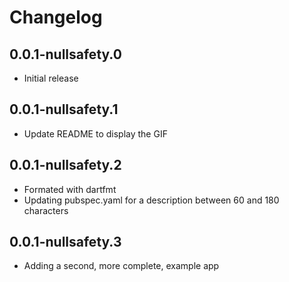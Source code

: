 # Changelog

## 0.0.1-nullsafety.0

* Initial release

## 0.0.1-nullsafety.1

* Update README to display the GIF

## 0.0.1-nullsafety.2

* Formated with dartfmt
* Updating pubspec.yaml for a description between 60 and 180 characters

## 0.0.1-nullsafety.3

* Adding a second, more complete, example app
